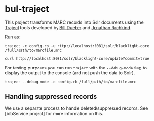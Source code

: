 # bul-traject
This project transforms MARC records into Solr documents using the
[Traject](https://github.com/traject-project/traject) tools developed by
[Bill Dueber](https://github.com/billdueber/) and
[Jonathan Rochkind](https://github.com/jrochkind).

Run as:
```
traject -c config.rb -u http://localhost:8081/solr/blacklight-core /full/path/to/marcfile.mrc

curl http://localhost:8081/solr/blacklight-core/update?commit=true
```

For testing purposes you can run `traject` with the `--debug-mode` flag to
display the output to the console (and not push the data to Solr).

```
traject --debug-mode -c config.rb /full/path/to/marcfile.mrc
```

## Handling suppressed records
We use a separate process to handle deleted/suppressed records.
See [bibService project] for more information on this.
